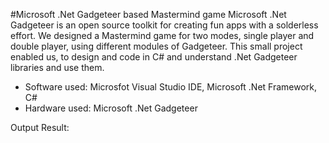 #Microsoft .Net Gadgeteer based Mastermind game
Microsoft .Net Gadgeteer is an open source toolkit for creating fun apps with a solderless effort. We designed a Mastermind game for two modes, single player and double player, using different modules of Gadgeteer. This small project enabled us, to design and code in C# and understand .Net Gadgeteer libraries and use them.

* Software used: Microsfot Visual Studio IDE,  Microsoft .Net Framework, C#
* Hardware used: Microsoft .Net Gadgeteer

Output Result:

